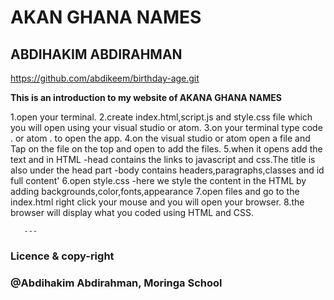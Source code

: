 # AKAN GHANA NAMES
## ABDIHAKIM ABDIRAHMAN 

https://github.com/abdikeem/birthday-age.git
        
 **This is an introduction to my website of AKANA GHANA NAMES**
 
1.open your terminal.
2.create  index.html,script.js and style.css file which you will open using your visual studio or atom.
3.on your terminal type code . or atom . to open the app.
4.on the visual studio or atom open a file and Tap on the file on the top and open to add the files.
5.when it opens add the text and in HTML
-head contains the links to javascript and css.The title is also under the head part
-body contains headers,paragraphs,classes and id full content'
6.open style.css 
-here we style the content in the HTML by adding backgrounds,color,fonts,appearance
7.open files and go to the index.html right click your mouse and you will open your browser.
8.the browser will display what you coded using HTML and CSS. 
        
       ---

        
  ### Licence & copy-right
        
  ### @Abdihakim Abdirahman, Moringa School
      